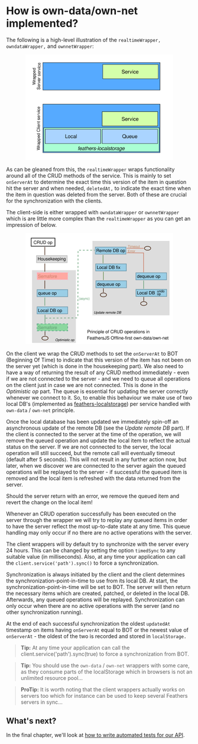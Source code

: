 # How is own-data/own-net implemented?
The following is a high-level illustration of the `realtimeWrapper,` `owndataWrapper,` and `ownnetWrapper`:

<div style="text-align: center"><img width="400" src="./assets/wrapper-overview.svg" alt="FeathersJS Offline-first wrapper overview"></div>

As can be gleaned from this, the `realtimeWrapper` wraps functionality around all of the CRUD methods of the service. This is mainly to set `onServerAt` to determine the exact time this version of the item in question hit the server and when needed, `deletedAt,` to indicate the exact time when the item in question was deleted from the server. Both of these are crucial for the synchronization with the clients.

The client-side is either wrapped with `owndataWrapper` or `ownnetWrapper` which is are little more complex than the `realtimeWrapper` as you can get an impression of below.

<div style="text-align: center"><img width="400" src="./assets/feathersjs-offline-crud-principle.svg" alt="FeathersJS Offline-first CRUD principle"></div>

On the client we wrap the CRUD methods to set the `onServerAt` to BOT (Beginning Of Time) to indicate that this version of the item has not been on the server yet (which is done in the housekeeping part). We also need to have a way of returning the result of any CRUD method immediately - even if we are not connected to the server - and we need to queue all operations on the client just in case we are not connected. This is done in the _Optimistic op_ part. The queue is essential for updating the server correctly whenever we connect to it. So, to enable this behaviour we make use of two local DB's (implemented as [feathers-localstorage](https://github.com/feathersjs-ecosystem/feathers-localstorage)) per service handled with `own-data` / `own-net` principle.

Once the local database has been updated we immediately spin-off an asynchronous update of the remote DB (see the _Update remote DB_ part). If the client is connected to the server at the time of the operation, we will remove the queued operation and update the local item to reflect the actual status on the server. If we are not connected to the server, the local operation will still succeed, but the remote call will eventually timeout (default after 5 seconds). This will not result in any further action now, but later, when we discover we are connected to the server again the queued operations will be replayed to the server - if successful the queued item is removed and the local item is refreshed with the data returned from the server.

Should the server return with an error, we remove the queued item and revert the change on the local item!

Whenever an CRUD operation successfully has been executed on the server through the wrapper we will try to replay any queued items in order to have the server reflect the most up-to-date state at any time. This queue handling may only occur if no there are no active operations with the server.

The client wrappers will by default try to synchronize with the server every 24 hours. This can be changed by setting the option `timedSync` to any suitable value (in milliseconds). Also, at any time your application can call the `client.service('path').sync()` to force a synchronization.

Synchronization is always initiated by the client and the client determines the synchronization-point-in-time to use from its local DB. At start, the synchronization-point-in-time will be set to BOT. The server will then return the necessary items which are created, patched, or deleted in the local DB. Afterwards, any queued operations will be replayed. Synchronization can only occur when there are no active operations with the server (and no other synchronization running).

At the end of each successful synchronization the oldest `updatedAt` timestamp on items having `onServerAt` equal to BOT or the newest value of `onServerAt` - the oldest of the two is recorded and stored in `localStorage.`

> **Tip:** At any time your application can call the client.service('path').sync(true) to force a synchronization from BOT.

> **Tip:** You should use the `own-data` / `own-net` wrappers with some care, as they consume parts of the localStorage which in browsers is not an unlimited resource pool...

> **ProTip:** It is worth noting that the client wrappers actually works on servers too which for instance can be used to keep several Feathers servers in sync...




## What's next?

In the final chapter, we'll look at [how to write automated tests for our API](./testing.md).